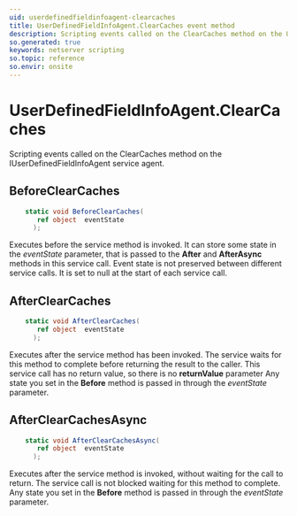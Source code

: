 ```yaml
---
uid: userdefinedfieldinfoagent-clearcaches
title: UserDefinedFieldInfoAgent.ClearCaches event method
description: Scripting events called on the ClearCaches method on the UserDefinedFieldInfoAgent service agent.
so.generated: true
keywords: netserver scripting
so.topic: reference
so.envir: onsite
---
```

# UserDefinedFieldInfoAgent.ClearCaches

Scripting events called on the <see cref='M:IUserDefinedFieldInfoAgent.ClearCaches'>ClearCaches</see> method on the <see cref='IUserDefinedFieldInfoAgent'>IUserDefinedFieldInfoAgent</see>  service agent.

## BeforeClearCaches
```cs
    static void BeforeClearCaches(
       ref object  eventState
      );
```
Executes before the service method is invoked.
It can store some state in the *eventState* parameter, that is passed to the **After** and **AfterAsync** methods in this service call.
Event state is not preserved between different service calls. It is set to null at the start of each service call.
## AfterClearCaches
```cs
    static void AfterClearCaches(
       ref object  eventState
      );
```
Executes after the service method has been invoked. The service waits for this method to complete before returning the result to the caller.
This service call has no return value, so there is no **returnValue** parameter
Any state you set in the **Before** method is passed in through the *eventState* parameter.
## AfterClearCachesAsync
```cs
    static void AfterClearCachesAsync(
       ref object  eventState
      );
```
Executes after the service method is invoked, without waiting for the call to return.
The service call is not blocked waiting for this method to complete.
Any state you set in the **Before** method is passed in through the *eventState* parameter.

